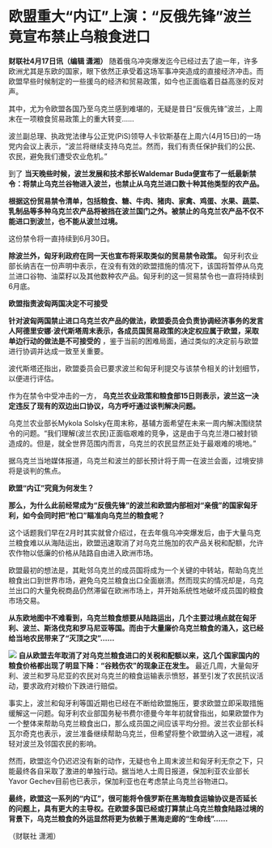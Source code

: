# 欧盟重大“内讧”上演：“反俄先锋”波兰竟宣布禁止乌粮食进口

**财联社4月17日讯（编辑 潇湘）**
随着俄乌冲突爆发迄今已经过去了逾一年，许多欧洲尤其是东欧的国家，眼下依然正承受着这场军事冲突造成的直接经济冲击。而欧盟早些时候制定的一些援乌的经济和贸易政策，如今也正面临着日益高涨的反对声。

其中，尤为令欧盟各国乃至乌克兰感到难堪的，无疑是昔日“反俄先锋”波兰，上周末在一项粮食贸易政策上的重大转变……

波兰副总理、执政党法律与公正党(PiS)领导人卡钦斯基在上周六(4月15日)的一场党内会议上表示，“波兰将继续支持乌克兰。然而，我们有责任保护我们的公民、农民，避免我们遭受农业危机。”

到了 **当天晚些时候，波兰发展和技术部长Waldemar
Buda便宣布了一纸最新禁令：将禁止乌克兰谷物进入波兰，也禁止从乌克兰进口数十种其他类型的农产品。**

**根据这份贸易禁令清单，包括粮食、糖、牛肉、猪肉、家禽、鸡蛋、水果、蔬菜、乳制品等多种乌克兰农产品将被挡在波兰国门之外。被禁止的乌克兰农产品不仅不能进口到波兰，也不能从波兰过境。**

这份禁令将一直持续到6月30日。

**除波兰外，匈牙利政府在同一天也宣布将采取类似的贸易禁令政策。**
匈牙利农业部长纳吉在一份声明中表示，在没有有效的欧盟措施的情况下，该国将暂停从乌克兰进口谷物、油菜籽以及其他数种农产品。匈牙利的这一贸易禁令也一直将持续到6月底。

**欧盟指责波匈两国决定不可接受**

**针对波匈两国禁止进口乌克兰农产品的做法，欧盟委员会负责协调经济事务的发言人阿德里安娜·波代斯塔周末表示，各成员国贸易政策的决定权应属于欧盟，采取单边行动的做法是不可接受的**
，鉴于当前的困难局面，通过类似的决定前与欧盟进行协调并达成一致至关重要。

波代斯塔还指出，欧盟委员会已要求波兰和匈牙利提交与该禁令相关的计划细节，以便进行评估。

作为在禁令中受冲击的一方， **乌克兰农业政策和粮食部15日则表示，波兰这一决定违反了现有的双边出口协议，乌方呼吁通过谈判解决问题。**

乌克兰农业部长Mykola
Solsky在周末称，基辅方面希望在未来一周内解决围绕禁令的问题。“我们理解(波兰农民)正面临艰难的竞争，这是由于乌克兰港口被封锁造成的。但是，就全世界范围内而言，乌克兰的农民显然正处于最艰难的境地。”

据乌克兰当地媒体报道，乌克兰和波兰的部长预计将于周一在波兰会面，过境安排将是谈判的焦点。

**欧盟“内讧”究竟为何发生？**

**那么，为什么此前经常成为“反俄先锋”的波兰和欧盟内部相对“亲俄”的国家匈牙利，如今会同时把“枪口”瞄准向乌克兰的粮食呢？**

这个话题我们早在2月时其实就曾介绍过，在去年俄乌冲突爆发后，由于大量乌克兰粮食难以从海陆运出，欧盟迅速取消了对乌克兰施加的农产品关税和配额，允许农作物以低廉的价格从陆路自由进入欧洲市场。

欧盟最初的想法是，其毗邻乌克兰的成员国将成为一个关键的中转站，帮助乌克兰粮食出口到世界市场，避免乌克兰粮食出口全面崩溃。然而现实的情况却是，乌克兰出口的大量免税商品仍然滞留在欧洲市场上，并开始系统性地破坏成员国的粮食市场交易。

**从东欧地图中不难看到，乌克兰粮食想要从陆路运出，几个主要过境点就在匈牙利、波兰、斯洛伐克和罗马尼亚等国。而由于大量廉价乌克兰粮食的涌入，这已经给当地农民带来了“灭顶之灾”……**

![](https://inews.gtimg.com/om_bt/OHsTUdcUSWSjnmC4jfxOGsR6A3VEQfsHdl5yvqzXn49CIAA/1000)
**自从欧盟去年取消了对乌克兰粮食进口的关税和配额以来，这几个国家国内的粮食价格都出现了明显下降：“谷贱伤农”的现象正在发生。**
最近几周，大量匈牙利、波兰和罗马尼亚的农民对乌克兰的粮食运输表示愤怒，甚至引发了农民抗议活动，要求政府对粮价下跌进行赔偿。

事实上，波兰和匈牙利等国近期也已经在不断给欧盟施压，要求欧盟立即采取措施缓解这一问题。匈牙利农业部国务秘书费尔德曼今年年初就曾指出，如果欧盟作为一个整体来帮助乌克兰粮食出口，那么成员国之间应该平均分担。波兰农业部长科瓦尔奇克也表示，波兰准备继续帮助乌克兰，但希望将整个欧盟纳入这一进程，减轻对波兰及邻国农民的影响。

然而，欧盟迄今仍迟迟没有新的动作，无疑也令上周末波兰和匈牙利无奈之下，只能最终各自采取了激进的单独行动。据当地人士周日报道，保加利亚农业部长Yavor
Gechev目前也已表示，保加利亚也在考虑禁止乌克兰谷物进口。

**最终，欧盟这一系列的“内讧”，很可能将令俄罗斯在黑海粮食运输协议是否延长的问题上，具有更大的主导权。在欧盟多国已经或打算禁止乌克兰粮食陆路过境的背景下，乌克兰粮食的外运显然将更为依赖于黑海走廊的“生命线”……**

（财联社 潇湘）

